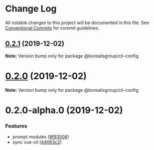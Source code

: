# Change Log

All notable changes to this project will be documented in this file.
See [Conventional Commits](https://conventionalcommits.org) for commit guidelines.

## [0.2.1](https://github.com/borealisgroup/borealis/tree/master/packages/@borealisgroup/cli-config/compare/@borealisgroup/cli-config@0.2.0...@borealisgroup/cli-config@0.2.1) (2019-12-02)

**Note:** Version bump only for package @borealisgroup/cli-config





# [0.2.0](https://github.com/borealisgroup/borealis/tree/master/packages/@borealisgroup/cli-config/compare/@borealisgroup/cli-config@0.2.0-alpha.0...@borealisgroup/cli-config@0.2.0) (2019-12-02)

**Note:** Version bump only for package @borealisgroup/cli-config





# 0.2.0-alpha.0 (2019-12-02)


### Features

* prompt modules ([8f93006](https://github.com/borealisgroup/borealis/tree/master/packages/@borealisgroup/cli-config/commit/8f930065b612e3af8e1b17676aeaa65f0ce30c46))
* sync vue-cli ([44063c2](https://github.com/borealisgroup/borealis/tree/master/packages/@borealisgroup/cli-config/commit/44063c244bca32cca6a224e93467d92c7ee7b67b))
